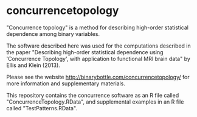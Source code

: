 concurrencetopology
===================

"Concurrence topology" is a method for describing high-order statistical dependence among binary variables.

The software described here was used for the computations described in the paper "Describing high-order statistical dependence using 'Concurrence Topology', with application to functional MRI brain data" by Ellis and Klein (2013).

Please see the website http://binarybottle.com/concurrencetopology/ for more information and supplementary materials.

This repository contains the concurrence software as an R file called "ConcurrenceTopology.RData", and supplemental examples in an R file called "TestPatterns.RData".



